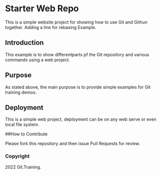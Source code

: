 # Starter Web Repo

This is a simple website project for showing how to use Git and Githun together. Adding a line for rebasing Example.

## Introduction

This example is to show differentparts pf the Git repository and various commands using a web project. 

## Purpose

As stated above, the main purpose is to provide simple examples for Git training demos.

## Deployment

This is a simple web project, deployment can be on any web serve or even local file system.


##How to Contribute

Please fork this repository and then issue Pull Requests for review.

### Copyright
2022 Git.Training.